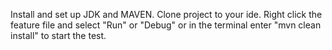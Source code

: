 Install and set up JDK and MAVEN.
Clone project to your ide.
Right click the feature file and select "Run" or "Debug" or in the terminal enter "mvn clean install" to start the test.
